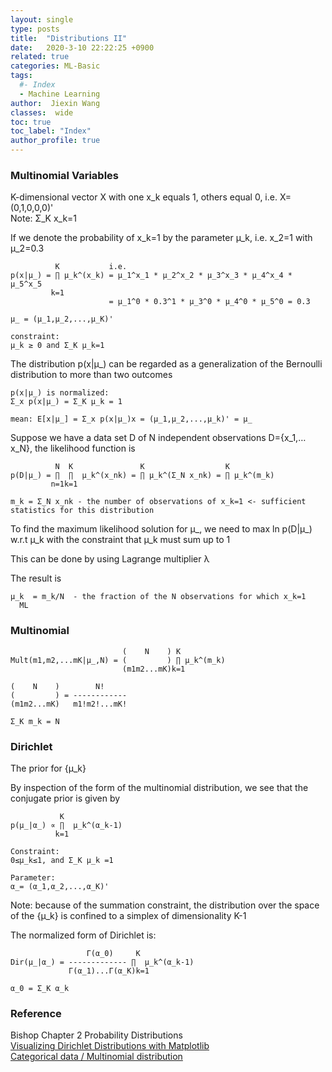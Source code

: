 ```yaml
---
layout: single
type: posts
title:  "Distributions II"
date:   2020-3-10 22:22:25 +0900
related: true
categories: ML-Basic
tags:
  #- Index
  - Machine Learning
author:  Jiexin Wang
classes:  wide
toc: true
toc_label: "Index"
author_profile: true
---
```


### Multinomial Variables

K-dimensional vector X with one x_k equals 1, others equal 0, i.e. X=(0,1,0,0,0)'  
Note: Σ_K x_k=1

If we denote the probability of x_k=1 by the parameter μ_k, i.e. x_2=1 with μ_2=0.3  

              K           i.e.
    p(x|μ_) = ∏ μ_k^(x_k) = μ_1^x_1 * μ_2^x_2 * μ_3^x_3 * μ_4^x_4 * μ_5^x_5
             k=1
                          = μ_1^0 * 0.3^1 * μ_3^0 * μ_4^0 * μ_5^0 = 0.3

    μ_ = (μ_1,μ_2,...,μ_K)'

    constraint:
    μ_k ≥ 0 and Σ_K μ_k=1

The distribution p(x\|μ_) can be regarded as a generalization of the Bernoulli distribution to more than two outcomes  

    p(x|μ_) is normalized:
    Σ_x p(x|μ_) = Σ_K μ_k = 1

    mean: E[x|μ_] = Σ_x p(x|μ_)x = (μ_1,μ_2,...,μ_k)' = μ_

Suppose we have a data set D of N independent observations D={x_1,…x_N}, the likelihood function is

              N  K               K                  K
    p(D|μ_) = ∏  ∏  μ_k^(x_nk) = ∏ μ_k^(Σ_N x_nk) = ∏ μ_k^(m_k)
             n=1k=1

    m_k = Σ_N x_nk - the number of observations of x_k=1 <- sufficient statistics for this distribution

To find the maximum likelihood solution for μ_, we need to max ln p(D\|μ_) w.r.t μ_k with the constraint that μ_k must sum up to 1  

This can be done by using Lagrange multiplier λ

The result is

    μ_k  = m_k/N  - the fraction of the N observations for which x_k=1
      ML

### Multinomial

                             (    N    ) K
    Mult(m1,m2,...mK|μ_,N) = (         ) ∏ μ_k^(m_k)
                             (m1m2...mK)k=1

    (    N    )        N!
    (         ) = ------------
    (m1m2...mK)   m1!m2!...mK!

    Σ_K m_k = N

### Dirichlet

The prior for {μ_k}

By inspection of the form of the multinomial distribution, we see that the conjugate prior is given by

               K
    p(μ_|α_) ∝ ∏  μ_k^(α_k-1)
              k=1

    Constraint:
    0≤μ_k≤1, and Σ_K μ_k =1

    Parameter:
    α_= (α_1,α_2,...,α_K)'

Note: because of the summation constraint, the distribution over the space of the {μ_k} is confined to a simplex of dimensionality K-1

The normalized form of Dirichlet is:

                     Γ(α_0)     K
    Dir(μ_|α_) = ------------- ∏  μ_k^(α_k-1)
                 Γ(α_1)...Γ(α_K)k=1

    α_0 = Σ_K α_k



### Reference

Bishop Chapter 2 Probability Distributions  
[Visualizing Dirichlet Distributions with Matplotlib](http://blog.bogatron.net/blog/2014/02/02/visualizing-dirichlet-distributions/)  
[Categorical data / Multinomial distribution](http://christianherta.de/lehre/dataScience/bayesian/Multinomial-Dirichlet.slides.php)
